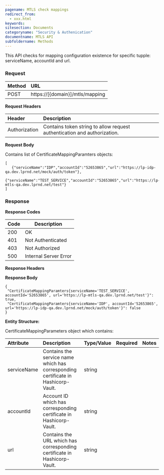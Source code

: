 ```yaml
---
pagename: MTLS check mappings
redirect_from:
  - xxx.html
keywords:
sitesection: Documents
categoryname: "Security & Authenication"
documentname: MTLS API
subfoldername: Methods
---
```


This API checks for mapping configuration existence for specific tupple: serviceName, accountId and url.


### Request

 |Method|      URL|  
 |:--------  |:---  |
 |POST|  https://[{domain}]/mtls/mapping |


**Request Headers**

 |Header         |Description  |
 |:------|        :--------  |
 |Authorization|    Contains token string to allow request authentication and authorization.|

**Request Body**

Contains list of CertificateMappingParamters objects:
```
[ 
   {"serviceName":"IDP","accountId":"52653865","url":"https://lp-idp-qa.dev.lprnd.net/mock/auth/token"}, 
   {"serviceName":"TEST_SERVICE","accountId":"52653865","url":"https://lp-mtls-qa.dev.lprnd.net/test"}
]
```

### Response

**Response Codes** 

| Code | Description           |
|------|-----------------------|
| 200  | OK                    |
| 401  | Not Authenticated     |
| 403  | Not Authorized        |
| 500  | Internal Server Error |


**Response Headers**

**Response Body**
```
{
 "CertificateMappingParamters{serviceName='TEST_SERVICE', accountId='52653865', url='https://lp-mtls-qa.dev.lprnd.net/test'}": true,
 "CertificateMappingParamters{serviceName='IDP', accountId='52653865', url='https://lp-idp-qa.dev.lprnd.net/mock/auth/token'}": false
}
```

**Entity Structure:**

CertificateMappingParameters object which contains:

| Attribute | Description  | Type/Value | Required | Notes |
| :------   | :--------    | :-------- | :--- | :--- |
| serviceName | Contains the service name which has corresponding certificate in Hashicorp-Vault. | string |  | |
| accountId | Account ID which has corresponding certificate in Hashicorp-Vault. | string |  | |
| url | Contains the URL which has corresponding certificate in Hashicorp-Vault. | string |  | |


